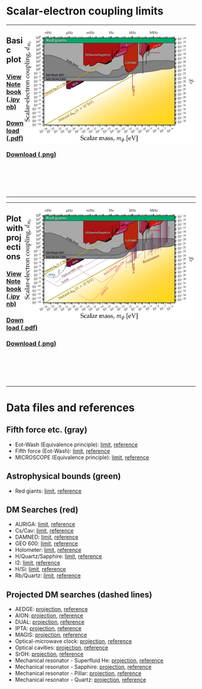 # Scalar-electron coupling limits
---
[<img align="right" height="300" src="../plots/plots_png/ScalarElectron.png">](https://github.com/cajohare/AxionLimits/raw/master/plots/plots_png/ScalarElectron.png)
## Basic plot
### [View Notebook (.ipynb)](https://github.com/cajohare/AxionLimits/blob/master/Scalars.ipynb)
### [Download (.pdf)](https://github.com/cajohare/AxionLimits/raw/master/plots/ScalarElectron.pdf)
### [Download (.png)](https://github.com/cajohare/AxionLimits/raw/master/plots/plots_png/ScalarElectron.png)
### &nbsp;
### &nbsp;
---

---
[<img align="right" height="300" src="../plots/plots_png/ScalarElectron_with_Projections.png">](https://github.com/cajohare/AxionLimits/raw/master/plots/plots_png/ScalarElectron_with_Projections.png)
## Plot with projections
### [View Notebook (.ipynb)](https://github.com/cajohare/AxionLimits/blob/master/Scalars.ipynb)
### [Download (.pdf)](https://github.com/cajohare/AxionLimits/raw/master/plots/ScalarElectron_with_Projections.pdf)
### [Download (.png)](https://github.com/cajohare/AxionLimits/raw/master/plots/plots_png/ScalarElectron_with_Projections.png)
### &nbsp;
### &nbsp;
---

# Data files and references

## Fifth force etc. (gray)
* Eot-Wash (Equivalence principle): [limit](https://github.com/cajohare/AxionLimits/raw/master/limit_data/ScalarElectron/EotWashEP.txt), [reference](https://arxiv.org/abs/1807.04512)
* Fifth force (Eot-Wash): [limit](https://github.com/cajohare/AxionLimits/raw/master/limit_data/ScalarElectron/FifthForce.txt), [reference](https://arxiv.org/abs/1508.01798)
* MICROSCOPE (Equivalence principle): [limit](https://github.com/cajohare/AxionLimits/raw/master/limit_data/ScalarElectron/MICROSCOPE.txt), [reference](https://arxiv.org/abs/1712.00483)

## Astrophysical bounds (green)
* Red giants: [limit](https://github.com/cajohare/AxionLimits/raw/master/limit_data/ScalarElectron/RedGiants.txt), [reference](https://arxiv.org/abs/1611.05852)

## DM Searches (red)
* AURIGA: [limit](https://github.com/cajohare/AxionLimits/raw/master/limit_data/ScalarElectron/AURIGA.txt), [reference](https://arxiv.org/abs/1607.07327)
* Cs/Cav: [limit](https://github.com/cajohare/AxionLimits/raw/master/limit_data/ScalarElectron/CsCav.txt), [reference](https://arxiv.org/abs/2201.02042)
* DAMNED: [limit](https://github.com/cajohare/AxionLimits/raw/master/limit_data/ScalarElectron/DAMNED.txt), [reference](https://arxiv.org/abs/2006.07055)
* GEO 600: [limit](https://github.com/cajohare/AxionLimits/raw/master/limit_data/ScalarElectron/GEO600.txt), [reference](https://arxiv.org/abs/2103.03783)
* Holometer: [limit](https://github.com/cajohare/AxionLimits/raw/master/limit_data/ScalarElectron/Holometer.txt), [reference](https://arxiv.org/abs/2108.04746)
* H/Quartz/Sapphire: [limit](https://github.com/cajohare/AxionLimits/raw/master/limit_data/ScalarElectron/HQuartzSapphire.txt), [reference](https://arxiv.org/abs/2010.08107)
* I2: [limit](https://github.com/cajohare/AxionLimits/raw/master/limit_data/ScalarElectron/I2.txt), [reference](https://arxiv.org/abs/2111.06883)
* H/Si: [limit](https://github.com/cajohare/AxionLimits/raw/master/limit_data/ScalarElectron/HSi.txt), [reference](https://arxiv.org/abs/2008.08773)
* Rb/Quartz: [limit](https://github.com/cajohare/AxionLimits/raw/master/limit_data/ScalarElectron/RbQuartz.txt), [reference](https://arxiv.org/abs/2212.04413)

## Projected DM searches (dashed lines)
* AEDGE: [projection](https://github.com/cajohare/AxionLimits/raw/master/limit_data/ScalarElectron/Projections/AEDGE.txt), [reference](https://arxiv.org/abs/2108.02468)
* AION: [projection](https://github.com/cajohare/AxionLimits/raw/master/limit_data/ScalarElectron/Projections/AION-km.txt), [reference](https://arxiv.org/abs/2108.02468)
* DUAL: [projection](https://github.com/cajohare/AxionLimits/raw/master/limit_data/ScalarElectron/Projections/DUAL.txt), [reference](https://arxiv.org/abs/1508.01798)
* IPTA: [projection](https://github.com/cajohare/AxionLimits/raw/master/limit_data/ScalarPhoton/IPTA.txt), [reference](https://arxiv.org/abs/2205.06817)
* MAGIS: [projection](https://github.com/cajohare/AxionLimits/raw/master/limit_data/ScalarElectron/Projections/MAGIS-km.txt), [reference](https://arxiv.org/abs/2104.02835)
* Optical-microwave clock: [projection](https://github.com/cajohare/AxionLimits/raw/master/limit_data/ScalarElectron/Projections/OpticalMW.txt), [reference](https://arxiv.org/abs/1405.2925)
* Optical cavities: [projection](https://github.com/cajohare/AxionLimits/raw/master/limit_data/ScalarElectron/Projections/CavityCavity.txt), [reference](https://arxiv.org/abs/1808.00540)
* SrOH: [projection](https://github.com/cajohare/AxionLimits/raw/master/limit_data/ScalarElectron/Projections/SrOH.txt), [reference](https://arxiv.org/abs/1805.08185)
* Mechanical resonator - Superfluid He: [projection](https://github.com/cajohare/AxionLimits/raw/master/limit_data/ScalarElectron/Projections/Resonator-Helium.txt), [reference](https://arxiv.org/abs/1910.07574)
* Mechanical resonator - Sapphire: [projection](https://github.com/cajohare/AxionLimits/raw/master/limit_data/ScalarElectron/Projections/Resonator-Sapphire.txt), [reference](https://arxiv.org/abs/1910.07574)
* Mechanical resonator - Pillar: [projection](https://github.com/cajohare/AxionLimits/raw/master/limit_data/ScalarElectron/Projections/Resonator-Pillar.txt), [reference](https://arxiv.org/abs/1910.07574)
* Mechanical resonator - Quartz: [projection](https://github.com/cajohare/AxionLimits/raw/master/limit_data/ScalarElectron/Projections/Resonator-Quartz.txt), [reference](https://arxiv.org/abs/1910.07574)